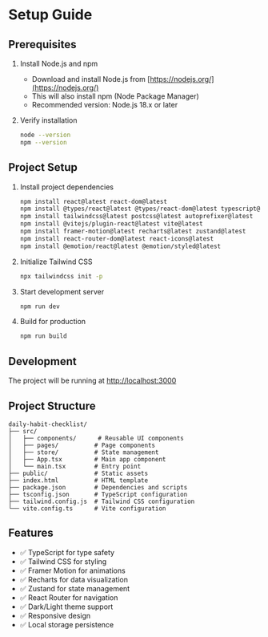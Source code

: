 # Setup Guide

## Prerequisites

1. Install Node.js and npm
   - Download and install Node.js from [https://nodejs.org/](https://nodejs.org/)
   - This will also install npm (Node Package Manager)
   - Recommended version: Node.js 18.x or later

2. Verify installation
   ```bash
   node --version
   npm --version
   ```

## Project Setup

1. Install project dependencies
   ```bash
   npm install react@latest react-dom@latest
   npm install @types/react@latest @types/react-dom@latest typescript@latest
   npm install tailwindcss@latest postcss@latest autoprefixer@latest
   npm install @vitejs/plugin-react@latest vite@latest
   npm install framer-motion@latest recharts@latest zustand@latest
   npm install react-router-dom@latest react-icons@latest
   npm install @emotion/react@latest @emotion/styled@latest
   ```

2. Initialize Tailwind CSS
   ```bash
   npx tailwindcss init -p
   ```

3. Start development server
   ```bash
   npm run dev
   ```

4. Build for production
   ```bash
   npm run build
   ```

## Development

The project will be running at [http://localhost:3000](http://localhost:3000)

## Project Structure

```
daily-habit-checklist/
├── src/
│   ├── components/      # Reusable UI components
│   ├── pages/          # Page components
│   ├── store/          # State management
│   ├── App.tsx         # Main app component
│   └── main.tsx        # Entry point
├── public/             # Static assets
├── index.html          # HTML template
├── package.json        # Dependencies and scripts
├── tsconfig.json       # TypeScript configuration
├── tailwind.config.js  # Tailwind CSS configuration
└── vite.config.ts      # Vite configuration
```

## Features

- ✅ TypeScript for type safety
- ✅ Tailwind CSS for styling
- ✅ Framer Motion for animations
- ✅ Recharts for data visualization
- ✅ Zustand for state management
- ✅ React Router for navigation
- ✅ Dark/Light theme support
- ✅ Responsive design
- ✅ Local storage persistence 